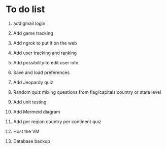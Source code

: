 # To do list

1. add gmail login
1. Add game tracking
1. Add ngrok to put it on the web
1. Add user tracking and ranking

1. Add possibility to edit user info
1. Save and load preferences
1. Add Jeopardy quiz
1. Random quiz mixing questions from flag/capitals country or state level
1. Add unit testing
1. Add Mermeid diagram
1. Add per region country per continent quiz
1. Host the VM
1. Database backup
